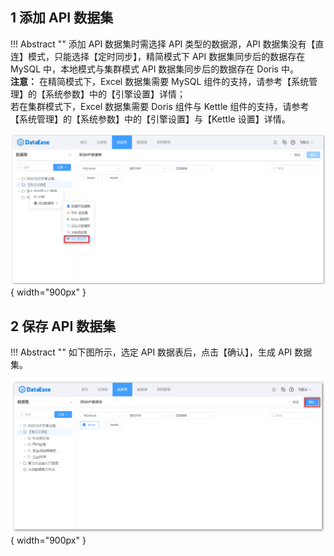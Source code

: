 ## 1 添加 API 数据集

!!! Abstract ""
    添加 API 数据集时需选择 API 类型的数据源，API 数据集没有【直连】模式，只能选择【定时同步】，精简模式下 API 数据集同步后的数据存在 MySQL 中，本地模式与集群模式 API 数据集同步后的数据存在 Doris 中。  
    **注意：** 在精简模式下，Excel 数据集需要 MySQL 组件的支持，请参考【系统管理】的【系统参数】中的【引擎设置】详情；  
    若在集群模式下，Excel 数据集需要 Doris 组件与 Kettle 组件的支持，请参考【系统管理】的【系统参数】中的【引擎设置】与【Kettle 设置】详情。

![添加关联数据集](../../img/dataset_configuration/添加API数据集.png){ width="900px" }

## 2 保存 API 数据集

!!! Abstract ""
    如下图所示，选定 API 数据表后，点击【确认】，生成 API 数据集。

![保存API数据集](../../img/dataset_configuration/保存API数据集.png){ width="900px" }


